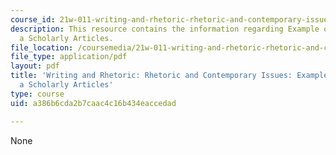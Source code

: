 ```yaml
---
course_id: 21w-011-writing-and-rhetoric-rhetoric-and-contemporary-issues-fall-2015
description: This resource contains the information regarding Example of Notes on
  a Scholarly Articles.
file_location: /coursemedia/21w-011-writing-and-rhetoric-rhetoric-and-contemporary-issues-fall-2015/a386b6cda2b7caac4c16b434eaccedad_MIT21W_011F15_notes.pdf
file_type: application/pdf
layout: pdf
title: 'Writing and Rhetoric: Rhetoric and Contemporary Issues: Example of Notes on
  a Scholarly Articles'
type: course
uid: a386b6cda2b7caac4c16b434eaccedad

---
```

None